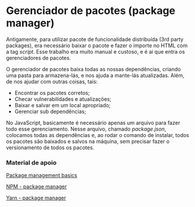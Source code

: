 # Gerenciador de pacotes (package manager)

Antigamente, para utilizar pacote de funcionalidade distribuída (3rd party packages), era necessário baixar o pacote e fazer o importe no HTML com a tag <i>script</i>. Esse trabalho era muito manual e custoso, e é ai que entra os gerenciadores de pacotes.

O gerenciador de pacotes baixa todas as nossas dependências, criando uma pasta para armazena-lás, e nos ajuda a mante-lás atualizadas. Além, de nos ajudar com outras coisas, tais:

- Encontrar os pacotes corretos;
- Checar vulnerabilidades e atualizações;
- Baixar e salvar em um local apropriado;
- Gerenciar sub dependências;

No JavaScript, basicamente é necessário apenas um arquivo para fazer todo esse gerenciamento. Nesse arquivo, chamado <i>package.json</i>, colocamos todas as dependências e, ao rodar o comando de instalar, todos os pacotes são baixados e salvos na máquina, sem precisar fazer o versionamento de todos os pacotes.

### Material de apoio

[Package management basics](https://developer.mozilla.org/en-US/docs/Learn/Tools_and_testing/Understanding_client-side_tools/Package_management)

[NPM - package manager](https://docs.npmjs.com/)

[Yarn - package manager](https://classic.yarnpkg.com/en/docs/getting-started)